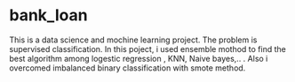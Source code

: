 # bank_loan
This is a data science and mochine learning project.
The problem is supervised classification.
In this poject, i used ensemble mothod to find the best algorithm among logestic regression , KNN, Naive bayes,.. .
Also i overcomed imbalanced binary classification with smote method.
